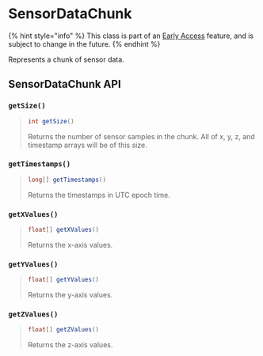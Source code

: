 # SensorDataChunk

{% hint style="info" %}
This class is part of an [Early Access](../../../appendix/feature-production-readiness.md) feature, and is subject to change in the future.
{% endhint %}

Represents a chunk of sensor data.

## SensorDataChunk API

### `getSize()`

> ```java
> int getSize()
> ```
>
> Returns the number of sensor samples in the chunk. All of x, y, z, and timestamp arrays will be of this size.

### `getTimestamps()`

> ```java
> long[] getTimestamps()
> ```
>
> Returns the timestamps in UTC epoch time.

### `getXValues()`

> ```java
> float[] getXValues()
> ```
>
> Returns the x-axis values.

### `getYValues()`

> ```java
> float[] getYValues()
> ```
>
> Returns the y-axis values.

### `getZValues()`

> ```java
> float[] getZValues()
> ```
>
> Returns the z-axis values.
